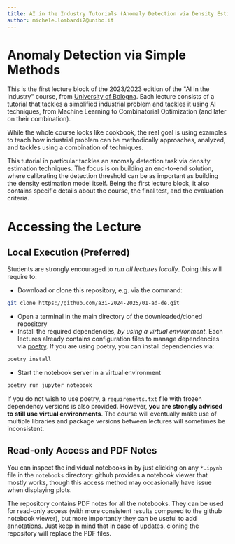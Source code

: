 ```yaml
---
title: AI in the Industry Tutorials (Anomaly Detection via Density Estimation)
author: michele.lombardi2@unibo.it
---
```


# Anomaly Detection via Simple Methods #

This is the first lecture block of the 2023/2023 edition of the "AI in the Industry" course, from [University of Bologna](https://www.unibo.it). Each lecture consists of a tutorial that tackles a simplified industrial problem and tackles it using AI techniques, from Machine Learning to Combinatorial Optimization (and later on their combination).

While the whole course looks like cookbook, the real goal is using examples to teach how industrial problem can be methodically approaches, analyzed, and tackles using a combination of techniques.

This tutorial in particular tackles an anomaly detection task via density estimation techniques. The focus is on building an end-to-end solution, where calibrating the detection threshold can be as important as building the density estimation model itself. Being the first lecture block, it also contains specific details about the course, the final test, and the evaluation criteria.

# Accessing the Lecture #

## Local Execution (Preferred) ##

Students are strongly encouraged to _run all lectures locally_. Doing this will require to:

* Download or clone this repository, e.g. via the command:
```sh
git clone https://github.com/a3i-2024-2025/01-ad-de.git
```
* Open a terminal in the main directory of the downloaded/cloned repository
* Install the required dependencies, _by using a virtual environment_. Each lectures already contains configuration files to manage dependencies via [poetry](https://python-poetry.org). If you are using poetry, you can install dependencies via:
```sh
poetry install
```
* Start the notebook server in a virtual environment
```sh
poetry run jupyter notebook
```

If you do not wish to use poetry, a `requirements.txt` file with frozen dependency versions is also provided. However, **you are strongly advised to still use virtual environments**. The course will eventually make use of multiple libraries and package versions between lectures will sometimes be inconsistent.

## Read-only Access and PDF Notes ##

You can inspect the individual notebooks in by just clicking on any `*.ipynb` file in the `notebooks` directory: github provides a notebook viewer that mostly works, though this access method may occasionally have issue when displaying plots.

The repository contains PDF notes for all the notebooks. They can be used for read-only access (with more consistent results compared to the github notebook viewer), but more importantly they can be useful to add annotations. Just keep in mind that in case of updates, cloning the repository will replace the PDF files.
